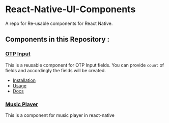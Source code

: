 # React-Native-UI-Components

A repo for Re-usable components for React Native.

## Components in this Repository :

### [OTP Input](https://github.com/kartikeyvaish/react-native-otp-input-fields)

This is a reusable component for OTP Input fields. You can provide `count` of fields and accordingly the fields will be created.

- [Installation](https://github.com/kartikeyvaish/react-native-otp-input-fields#installation)
- [Usage](https://github.com/kartikeyvaish/react-native-otp-input-fields#basic-usage)
- [Docs](https://github.com/kartikeyvaish/react-native-otp-input-fields#parameters)

### [Music Player](https://github.com/kartikeyvaish/React-Native-UI-Components/tree/main/src/MusicPlayer)

This is a component for music player in react-native
